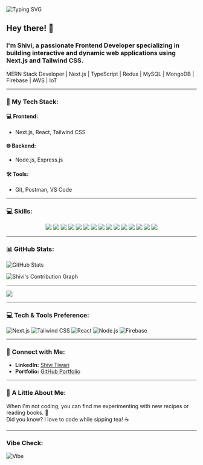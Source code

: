 <!---## GSSOC(24) Badges 🪶
<!---
<div style='display:flex; align-items:center; gap: 10px;' align='center'><a href="https://gssoc.girlscript.tech/leaderboard">
<img src="https://raw.githubusercontent.com/girlscript/gssoc-website-new/main/public/badges/postman.png" width="100px" height="100px" />
</div>--->
![Typing SVG](https://readme-typing-svg.herokuapp.com?font=Roboto&color=00FF00&size=30&center=true&vCenter=true&width=500&lines=Hey+there!+I'm+Shivi;Frontend+Developer+from+India;Building+Next.js+and+Tailwind+Apps)

## Hey there! 👋 

### I'm **Shivi**, a passionate **Frontend Developer** specializing in building interactive and dynamic web applications using **Next.js** and **Tailwind CSS**.  
MERN Stack Developer | Next.js | TypeScript | Redux | MySQL | MongoDB | Firebase | AWS | IoT  

---

### 🚀 My Tech Stack:

#### 💻 **Frontend:**
- Next.js, React, Tailwind CSS  

#### 🌐 **Backend:**
- Node.js, Express.js  

#### 🛠️ **Tools:**
- Git, Postman, VS Code  

---

### 💻 **Skills:**
<p align='center'>
  <img src='https://img.shields.io/badge/HTML5-E34F26?style=for-the-badge&logo=html5&logoColor=white'/> 
  <img src='https://img.shields.io/badge/CSS3-1572B6?style=for-the-badge&logo=css3&logoColor=white'/> 
  <img src='https://img.shields.io/badge/JavaScript-F7DF1E?style=for-the-badge&logo=javascript&logoColor=black'/> 
  <img src='https://img.shields.io/badge/React-20232A?style=for-the-badge&logo=react&logoColor=61DAFB'/> 
  <img src='https://img.shields.io/badge/Node.js-339933?style=for-the-badge&logo=nodedotjs&logoColor=white'/> 
  <img src='https://img.shields.io/badge/API-005571?style=for-the-badge&logo=api&logoColor=white'/> 
  <img src='https://img.shields.io/badge/MongoDB-47A248?style=for-the-badge&logo=mongodb&logoColor=white'/> 
  <img src='https://img.shields.io/badge/SQL-003B57?style=for-the-badge&logo=postgresql&logoColor=white'/> 
  <img src='https://img.shields.io/badge/Firebase-FFCA28?style=for-the-badge&logo=firebase&logoColor=black'/> 
  <img src='https://img.shields.io/badge/C-00599C?style=for-the-badge&logo=c&logoColor=white'/> 
  <img src='https://img.shields.io/badge/C++-00599C?style=for-the-badge&logo=cplusplus&logoColor=white'/> 
  <img src='https://img.shields.io/badge/Python-3776AB?style=for-the-badge&logo=python&logoColor=white'/> 
  <img src='https://img.shields.io/badge/Canva-00C4CC?style=for-the-badge&logo=canva&logoColor=white'/> 
  <img src='https://img.shields.io/badge/Cloudinary-232F3E?style=for-the-badge&logo=cloudinary&logoColor=white'/> 
  <img src='https://img.shields.io/badge/NPM-CB3837?style=for-the-badge&logo=npm&logoColor=white'/> 
</p>

---

### 📊 **GitHub Stats:**
![GitHub Stats](https://github-readme-stats.vercel.app/api?username=shivi028&show_icons=true&theme=radical)  

![Shivi's Contribution Graph](https://activity-graph.herokuapp.com/graph?username=shivi028&theme=react-dark)


---

![](https://komarev.com/ghpvc/?username=shivi028&color=blue)

---

### 💻 Tech & Tools Preference:
![Next.js](https://img.shields.io/badge/Next.js-000000?style=for-the-badge&logo=nextdotjs&logoColor=white)
![Tailwind CSS](https://img.shields.io/badge/Tailwind_CSS-38B2AC?style=for-the-badge&logo=tailwind-css&logoColor=white)
![React](https://img.shields.io/badge/React-20232A?style=for-the-badge&logo=react&logoColor=61DAFB)
![Node.js](https://img.shields.io/badge/Node.js-339933?style=for-the-badge&logo=nodedotjs&logoColor=white)
![Firebase](https://img.shields.io/badge/Firebase-FFCA28?style=for-the-badge&logo=firebase&logoColor=black)

---

### 🤝 **Connect with Me:**
- **LinkedIn:** [Shivi Tiwari](https://linkedin.com/in/shivi-tiwari-7a669b289/)  
- **Portfolio:** [GitHub Portfolio](https://github.com/shivi028/Portfolio)  

---

### 🌱 **A Little About Me:**
When I'm not coding, you can find me experimenting with new recipes or reading books. 🧩  
Did you know? I love to code while sipping tea! ☕

---

### Vibe Check:
![Vibe](https://img.shields.io/badge/Mood-Excited-blue?style=for-the-badge&logo=smile&logoColor=white)
